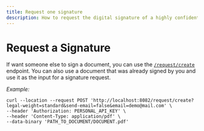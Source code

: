 ```yaml
---
title: Request one signature
description: How to request the digital signature of a highly confidential document using Certifaction
---
```


# Request a Signature

If want someone else to sign a document, you can use the [`/request/create`](../references/api#post-/request/create) endpoint.
You can also use a document that was already signed by you and use it as the input for a signature request.

_Example:_

```shell
curl --location --request POST 'http://localhost:8082/request/create?legal-weight=standard&send-email=false&email=demo@mail.com' \
--header 'Authorization: PERSONAL_API_KEY' \
--header 'Content-Type: application/pdf' \
--data-binary 'PATH_TO_DOCUMENT/DOCUMENT.pdf'
```
